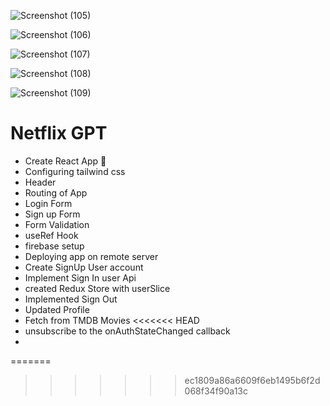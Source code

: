 
![Screenshot (105)](https://github.com/muzzammilHub/netflix-gpt/assets/127538327/76256e55-6141-4f37-94d0-9389c1b8005e)

![Screenshot (106)](https://github.com/muzzammilHub/netflix-gpt/assets/127538327/d1a07852-b90c-4f8b-a0b2-9a4c5be99cec)

![Screenshot (107)](https://github.com/muzzammilHub/netflix-gpt/assets/127538327/102755ef-15cd-488e-baee-b107d9db742b)

![Screenshot (108)](https://github.com/muzzammilHub/netflix-gpt/assets/127538327/5416e9bd-76e7-4e6d-94a9-22ae52fff890)

![Screenshot (109)](https://github.com/muzzammilHub/netflix-gpt/assets/127538327/b5b8f039-c9a3-4139-b357-21cfb596f168)

# Netflix GPT

- Create React App 🚀
- Configuring tailwind css
- Header
- Routing of App
- Login Form
- Sign up Form
- Form Validation
- useRef Hook
- firebase setup
- Deploying app on remote server
- Create SignUp User account
- Implement Sign In user Api
- created Redux Store with userSlice
- Implemented Sign Out
- Updated Profile
- Fetch from TMDB Movies
<<<<<<< HEAD
- unsubscribe to the onAuthStateChanged callback
- 
=======
  
>>>>>>> ec1809a86a6609f6eb1495b6f2d068f34f90a13c
